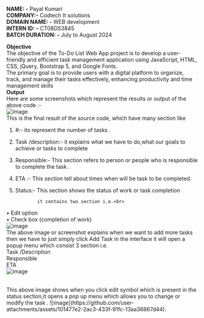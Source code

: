  **NAME: -** Payal Kumari <br>
 **COMPANY:-** Codtech It solutions<br>
 **DOMAIN NAME: -** WEB development<br>
 **INTERN ID: -** CT08DS3845<br>
 **BATCH DURATION: -** July to August 2024 <br>                  

**Objective**<br>
The objective of the To-Do List Web App project is to develop a user-friendly and efficient task management application using JavaScript, HTML, CSS, jQuery, Bootstrap 5, and Google Fonts.<br> The primary goal is to provide users with a digital platform to organize, track, and manage their tasks effectively, enhancing productivity and time management skills <br>
**Output**<br>
Here are some screenshots which represent the results or output of the above code :-<br>
![image](https://github.com/user-attachments/assets/deabfdb7-a46d-47f6-9ef3-9926b3a6bbd9)
<br>
 This is the final result of the source code, which have many section like <br> 
1.	#:- its represent the number of tasks . <br>
 
2.	Task /description:- it explains what we have to do,what our goals to achieve or tasks to complete <br>
3.	Responsible:- This section refers to person or people who is responsible to complete the task . <br>
 
4.	ETA :-  This section tell about times when will be task to be completed. <br>
 
 
5.	Status:- This section shows the status of work or task completion <br> 
 
                it contains two section i.e.<br> 
•	Edit option <br>
•	Check box (completion of work) <br>
![image](https://github.com/user-attachments/assets/d5349388-2513-4df2-8994-301940b0c74c)
<br>
The above image or screenshot explains when we want to add more tasks then we have to just simply click Add Task in the interface it will open a popup menu which consist 3 section i.e. <br>
	Task /Description <br>
	Responsible <br>
	ETA <br>
 ![image](https://github.com/user-attachments/assets/818e5f6f-3728-4eba-b7f9-08208c86a8d2)



 <br>
 This above image shows when you click edit symbol which is present in the status section,it opens a pop up menu which allows you to change or modify the task . 
![image](https://github.com/user-attachments/assets/101477e2-2ac3-433f-91fc-13aa36867d44).




